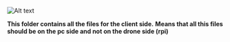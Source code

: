 ![Alt text](https://www.google.com/url?sa=i&url=https%3A%2F%2Ficon-icons.com%2Ficon%2Fdisplay-desktop-pc-computer%2F89708&psig=AOvVaw26qlnEiVgoUD1QWIJXNdN9&ust=1592135339746000&source=images&cd=vfe&ved=0CAIQjRxqFwoTCLjJ4cXc_ukCFQAAAAAdAAAAABAD)




**This folder contains all the files for the client side.**
**Means that all this files should be on the pc side and not on the drone side (rpi)**
